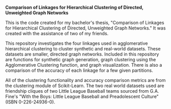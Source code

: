 **Comparison of Linkages for Hierarchical Clustering of Directed, Unweighted Graph Networks**


This is the code created for my bachelor's thesis, "Comparison of Linkages for Hierarchical Clustering of Directed, Unweighted Graph Networks." It was created with the assistance of two of my friends.

This repository investigates the four linkages used in agglomerative hierarchical clustering to cluster synthetic and real-world datasets. These datasets are smaller, directed graph networks. Included in this repository are functions for synthetic graph generation, graph clustering using the Agglomerative Clustering function, and graph visualization. There is also a comparison of the accuracy of each linkage for a few given partitions. 

All of the clustering functionality and accuracy comparison metrics are from the clustering module of Scikit-Learn. The two real world datasets used are friendship cliques of two Little League Baseball teams sourced from G.A. Fine's "With the Boys: Little League Baseball and Preadolescent Culture" (ISBN 0-226-24936-0).

